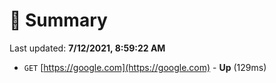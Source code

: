 # 📖 Summary
Last updated: **7/12/2021, 8:59:22 AM**

- `GET` [https://google.com](https://google.com) - **Up** (129ms)
